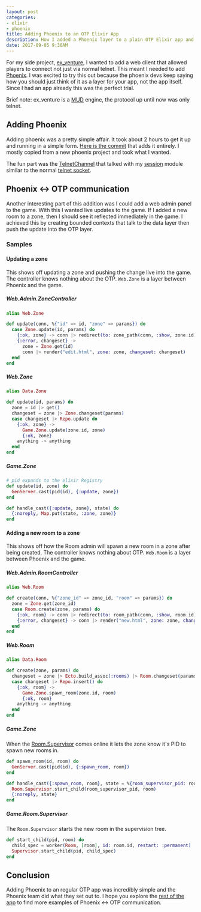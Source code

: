 ```yaml
---
layout: post
categories:
- elixir
- phoenix
title: Adding Phoenix to an OTP Elixir App
description: How I added a Phoenix layer to a plain OTP Elixir app and how to have Phoenix talk to your OTP processes.
date: 2017-09-05 9:30AM
---
```


For my side project, [ex_venture][ex_venture], I wanted to add a web client that allowed players to connect not just via normal telnet. This meant I needed to add [Phoenix][phoenix]. I was excited to try this out because the phoenix devs keep saying how you should just think of it as a layer for your app, not the app itself. Since I had an app already this was the perfect trial.

Brief note: ex_venture is a [MUD][mud] engine, the protocol up until now was only telnet.

## Adding Phoenix

Adding phoenix was a pretty simple affair. It took about 2 hours to get it up and running in a simple form. [Here is the commit][phoenix_commit] that adds it entirely. I mostly copied from a new phoenix project and took what I wanted.

The fun part was the [TelnetChannel][telnet_channel] that talked with my [session][session] module similar to the normal [telnet socket][telnet].

## Phoenix <-> OTP communication

Another interesting part of this addition was I could add a web admin panel to the game. With this I wanted live updates to the game. If I added a new room to a zone, then I should see it reflected immediately in the game. I achieved this by creating bounded contexts that talk to the data layer then push the update into the OTP layer.

### Samples

#### Updating a zone

This shows off updating a zone and pushing the change live into the game. The controller knows nothing about the OTP. `Web.Zone` is a layer between Phoenix and the game.

##### Web.Admin.ZoneController

```elixir
alias Web.Zone

def update(conn, %{"id" => id, "zone" => params}) do
  case Zone.update(id, params) do
    {:ok, zone} -> conn |> redirect(to: zone_path(conn, :show, zone.id))
    {:error, changeset} ->
      zone = Zone.get(id)
      conn |> render("edit.html", zone: zone, changeset: changeset)
  end
end
```

##### Web.Zone

```elixir
alias Data.Zone

def update(id, params) do
  zone = id |> get()
  changeset = zone |> Zone.changeset(params)
  case changeset |> Repo.update do
    {:ok, zone} ->
      Game.Zone.update(zone.id, zone)
      {:ok, zone}
    anything -> anything
  end
end
```

##### Game.Zone

```elixir
# pid expands to the elixir Registry
def update(id, zone) do
  GenServer.cast(pid(id), {:update, zone})
end

def handle_cast({:update, zone}, state) do
  {:noreply, Map.put(state, :zone, zone)}
end
```

#### Adding a new room to a zone

This shows off how the Room admin will spawn a new room in a zone after being created. The controller knows nothing about OTP. `Web.Room` is a layer between Phoenix and the game.

##### Web.Admin.RoomController

```elixir
alias Web.Room

def create(conn, %{"zone_id" => zone_id, "room" => params}) do
  zone = Zone.get(zone_id)
  case Room.create(zone, params) do
    {:ok, room} -> conn |> redirect(to: room_path(conn, :show, room.id))
    {:error, changeset} -> conn |> render("new.html", zone: zone, changeset: changeset)
  end
end
```

##### Web.Room

```elixir
alias Data.Room

def create(zone, params) do
  changeset = zone |> Ecto.build_assoc(:rooms) |> Room.changeset(params)
  case changeset |> Repo.insert() do
    {:ok, room} ->
      Game.Zone.spawn_room(zone.id, room)
      {:ok, room}
    anything -> anything
  end
end
```

##### Game.Zone

When the [Room.Supervisor][room_supervisor] comes online it lets the zone know it's PID to spawn new rooms in.

```elixir
def spawn_room(id, room) do
  GenServer.cast(pid(id), {:spawn_room, room})
end

def handle_cast({:spawn_room, room}, state = %{room_supervisor_pid: room_supervisor_pid}) do
  Room.Supervisor.start_child(room_supervisor_pid, room)
  {:noreply, state}
end
```

##### Game.Room.Supervisor

The `Room.Supervisor` starts the new room in the supervision tree.

```elixir
def start_child(pid, room) do
  child_spec = worker(Room, [room], id: room.id, restart: :permanent)
  Supervisor.start_child(pid, child_spec)
end
```

## Conclusion

Adding Phoenix to an regular OTP app was incredibly simple and the Phoenix team did what they set out to. I hope you explore the [rest of the app][ex_venture] to find more examples of Phoenix <-> OTP communication.

[ex_venture]: https://github.com/oestrich/ex_venture
[phoenix]: http://phoenixframework.org/
[mud]: https://en.wikipedia.org/wiki/MUD
[phoenix_commit]: https://github.com/oestrich/ex_venture/commit/12952900e00eb730ceb94d26aafc3a06057c731c
[telnet_channel]: https://github.com/oestrich/ex_venture/blob/master/lib/web/channels/telnet_channel.ex
[session]: https://github.com/oestrich/ex_venture/blob/master/lib/game/session.ex
[telnet]: https://github.com/oestrich/ex_venture/blob/master/test/support/networking.ex
[room_supervisor]: https://github.com/oestrich/ex_venture/blob/master/lib/game/room/supervisor.ex

